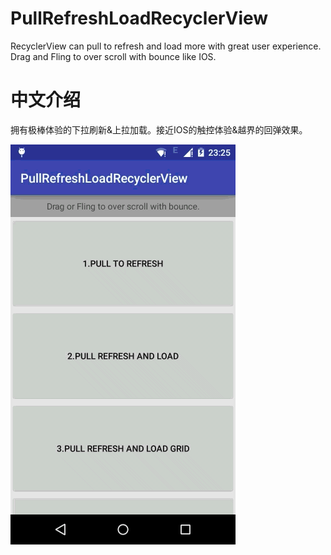 # PullRefreshLoadRecyclerView
RecyclerView can pull to refresh and load more with great user experience.
Drag and Fling to over scroll with bounce like IOS.

# 中文介绍
拥有极棒体验的下拉刷新&上拉加载。接近IOS的触控体验&越界的回弹效果。

![image](app/demo1.gif)